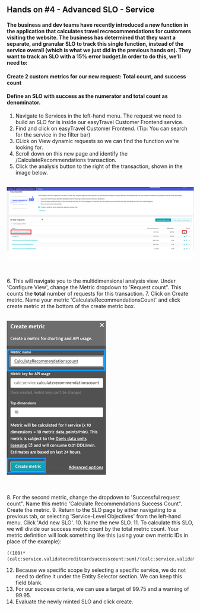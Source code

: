 ## Hands on #4 - Advanced SLO - Service

#### The business and dev teams have recently introduced a new function in the application that calculates travel recrecommendations for customers visiting the website. The business has determined that they want a separate, and granular SLO to track this single function, instead of the service overall (which is what we just did in the previous hands on). They want to track an SLO with a 15% error budget.In order to do this, we’ll need to: 
#### Create 2 custom metrics for our new request: Total count, and success count
#### Define an SLO with success as the numerator and total count as denominator. 

1. Navigate to Services in the left-hand menu. The request we need to build an SLO for is inside our easyTravel Customer Frontend service.
2. Find and click on easyTravel Customer Frontend. (Tip: You can search for the service in the filter bar)
3. CLick on View dynamic requests so we can find the function we're looking for.
4. Scroll down on this new page and identify the /CalculateRecommendations transaction.
5. Click the analysis button to the right of the transaction, shown in the image below.
</br></br>

![](../../assets/images/Ex2Im1.png)

</br></br>
6. This will navigate you to the multidimensional analysis view. Under 'Configure View', change the Metric dropdown to 'Request count". This counts the <b>total</b> number of requests for this transaction. 
7. Click on Create metric. Name your metric 'CalculateRecommendationsCount' and click create metric at the bottom of the create metric box.
</br></br>

![](../../assets/images/Ex2Im2.png)

</br></br>
8. For the second metric, change the dropdown to 'Successful request count". Name this metric 'Calculate Recommendations Success Count". Create the metric.
9. Return to the SLO page by either navigating to a previous tab, or selecting 'Service-Level Objectives' from the left-hand menu. Click 'Add new SLO'.
10. Name the new SLO. 
11. To calculate this SLO, we will divide our success metric count by the total metric count. Your metric definition will look something like this (using your own metric IDs in place of the example):

```
((100)*(calc:service.validatecreditcardsuccesscount:sum)/(calc:service.validatecreditcardtotalcount))
```

12. Because we specific scope by selecting a specific service, we do not need to define it under the Entity Selector section. We can keep this field blank.
13. For our success criteria, we can use a target of 99.75 and a warning of 99.95. 
14. Evaluate the newly minted SLO and click create.